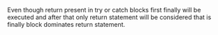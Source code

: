 Even though return present in try or catch blocks first finally will be executed and after that only return statement will be considered that is finally block dominates return statement.
